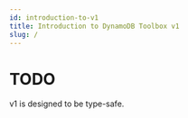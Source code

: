```yaml
---
id: introduction-to-v1
title: Introduction to DynamoDB Toolbox v1
slug: /
---
```


# TODO

v1 is designed to be type-safe.
